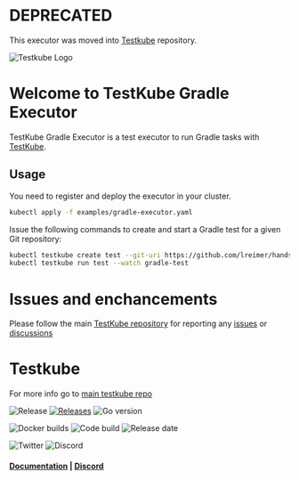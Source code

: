 # DEPRECATED

This executor was moved into [Testkube](https://github.com/kubeshop/testkube/tree/develop/contrib/executor/gradle) repository.

![Testkube Logo](https://raw.githubusercontent.com/kubeshop/testkube/main/assets/testkube-color-gray.png)

# Welcome to TestKube Gradle Executor

TestKube Gradle Executor is a test executor to run Gradle tasks with [TestKube](https://testkube.io).  

## Usage

You need to register and deploy the executor in your cluster.
```bash
kubectl apply -f examples/gradle-executor.yaml
```

Issue the following commands to create and start a Gradle test for a given Git repository:
```bash
kubectl testkube create test --git-uri https://github.com/lreimer/hands-on-testkube.git --git-branch main --type "gradle/test" --name gradle-test
kubectl testkube run test --watch gradle-test
```

# Issues and enchancements 

Please follow the main [TestKube repository](https://github.com/kubeshop/testkube) for reporting any [issues](https://github.com/kubeshop/testkube/issues) or [discussions](https://github.com/kubeshop/testkube/discussions)

# Testkube 

For more info go to [main testkube repo](https://github.com/kubeshop/testkube)

![Release](https://img.shields.io/github/v/release/kubeshop/testkube) [![Releases](https://img.shields.io/github/downloads/kubeshop/testkube/total.svg)](https://github.com/kubeshop/testkube/tags?label=Downloads) ![Go version](https://img.shields.io/github/go-mod/go-version/kubeshop/testkube)

![Docker builds](https://img.shields.io/docker/automated/kubeshop/testkube-api-server) ![Code build](https://img.shields.io/github/workflow/status/kubeshop/testkube/Code%20build%20and%20checks) ![Release date](https://img.shields.io/github/release-date/kubeshop/testkube)

![Twitter](https://img.shields.io/twitter/follow/thekubeshop?style=social) ![Discord](https://img.shields.io/discord/884464549347074049)
 #### [Documentation](https://kubeshop.github.io/testkube) | [Discord](https://discord.gg/hfq44wtR6Q) 
